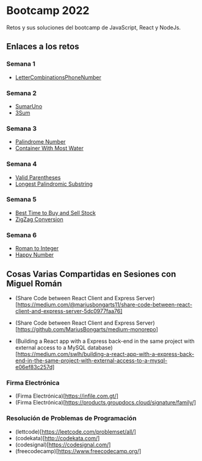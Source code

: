 # Bootcamp 2022

Retos y sus soluciones del bootcamp de JavaScript, React y NodeJs.

## Enlaces a los retos

### Semana 1

- [LetterCombinationsPhoneNumber](https://gist.github.com/jfernandogt/62411e109ee87d8da3d9cd1d5427ae9a)

### Semana 2

- [SumarUno](https://gist.github.com/jfernandogt/7f22d6fd94a3dd925f72b02e352136ae)
- [3Sum](https://gist.github.com/jfernandogt/7960065be71c95bf825c959e725d8583)

### Semana 3

- [Palindrome Number](https://gist.github.com/jfernandogt/b8f25676fc7c6579289377dc1681efee)
- [Container With Most Water](https://gist.github.com/jfernandogt/82929a33c9319886fee57731b8d112f2)

### Semana 4

- [Valid Parentheses](https://gist.github.com/jfernandogt/65c1d9bd8429353d9fa86476266c0aa8)
- [Longest Palindromic Substring](https://gist.github.com/jfernandogt/c7397e31074d1b4d957f3c5d59f03cd2)

### Semana 5

- [ Best Time to Buy and Sell Stock](https://gist.github.com/jfernandogt/6a6671e757957cca0499189c0592a9bc)
- [ZigZag Conversion](https://gist.github.com/jfernandogt/b98b165c1374619c8452cbaba5c9d64a)

### Semana 6

- [Roman to Integer](https://gist.github.com/jfernandogt/6b2cb4e4fd7f5c5cf7bf70defbb83bb8)
- [Happy Number](https://gist.github.com/jfernandogt/692aacca90351b57a98d93e32c0cb64f)

## Cosas Varias Compartidas en Sesiones con Miguel Román

- (Share Code between React Client and Express Server)[https://medium.com/@mariusbongarts11/share-code-between-react-client-and-express-server-5dc0977faa76]

- (Share Code between React Client and Express Server)[https://github.com/MariusBongarts/medium-monorepo]

- (Building a React app with a Express back-end in the same project with external access to a MySQL database)[https://medium.com/swlh/building-a-react-app-with-a-express-back-end-in-the-same-project-with-external-access-to-a-mysql-e06ef83c257d]

### Firma Electrónica

- (Firma Electrónica)[https://infile.com.gt/]
- (Firma Electrónica)[https://products.groupdocs.cloud/signature/family/]

### Resolución de Problemas de Programación

- (lettcode)[https://leetcode.com/problemset/all/]
- (codekata)[http://codekata.com/]
- (codesignal)[https://codesignal.com/]
- (freecodecamp)[https://www.freecodecamp.org/]
